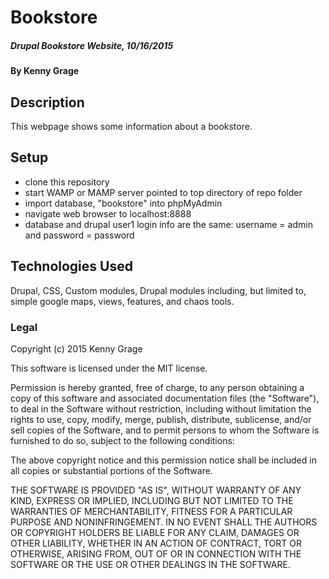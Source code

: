 # Bookstore

##### Drupal Bookstore Website, 10/16/2015

#### By Kenny Grage

## Description

This webpage shows some information about a bookstore.

## Setup

- clone this repository
- start WAMP or MAMP server pointed to top directory of repo folder
- import database, "bookstore" into phpMyAdmin
- navigate web browser to localhost:8888
- database and drupal user1 login info are the same: username = admin and password = password


## Technologies Used

Drupal, CSS, Custom modules, Drupal modules including, but limited to, simple google maps, views, features, and chaos tools.

### Legal


Copyright (c) 2015 Kenny Grage

This software is licensed under the MIT license.

Permission is hereby granted, free of charge, to any person obtaining a copy
of this software and associated documentation files (the "Software"), to deal
in the Software without restriction, including without limitation the rights
to use, copy, modify, merge, publish, distribute, sublicense, and/or sell
copies of the Software, and to permit persons to whom the Software is
furnished to do so, subject to the following conditions:

The above copyright notice and this permission notice shall be included in
all copies or substantial portions of the Software.

THE SOFTWARE IS PROVIDED "AS IS", WITHOUT WARRANTY OF ANY KIND, EXPRESS OR
IMPLIED, INCLUDING BUT NOT LIMITED TO THE WARRANTIES OF MERCHANTABILITY,
FITNESS FOR A PARTICULAR PURPOSE AND NONINFRINGEMENT. IN NO EVENT SHALL THE
AUTHORS OR COPYRIGHT HOLDERS BE LIABLE FOR ANY CLAIM, DAMAGES OR OTHER
LIABILITY, WHETHER IN AN ACTION OF CONTRACT, TORT OR OTHERWISE, ARISING FROM,
OUT OF OR IN CONNECTION WITH THE SOFTWARE OR THE USE OR OTHER DEALINGS IN
THE SOFTWARE.
